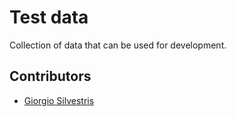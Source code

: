 # Test data

Collection of data that can be used for development.

## Contributors

* [Giorgio Silvestris](https://github.com/giosil)
